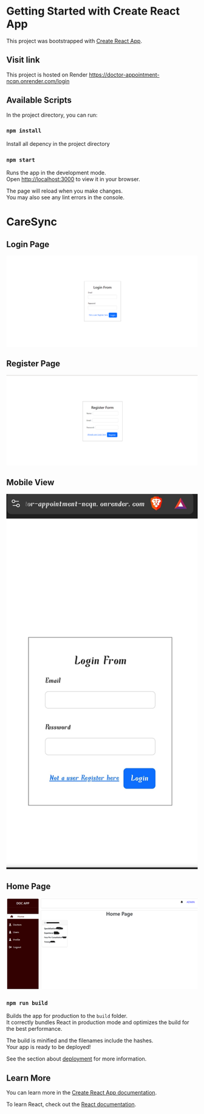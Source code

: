 # Getting Started with Create React App

This project was bootstrapped with [Create React App](https://github.com/facebook/create-react-app).

## Visit link
This project is hosted on Render
https://doctor-appointment-ncqn.onrender.com/login

## Available Scripts

In the project directory, you can run:

### `npm install`

Install all depency in the project directory

### `npm start`

Runs the app in the development mode.\
Open [http://localhost:3000](http://localhost:3000) to view it in your browser.

The page will reload when you make changes.\
You may also see any lint errors in the console.

# CareSync

## Login Page
![Alt text](https://github.com/vivekxsh/DOCTOR-APPOINTMENT/blob/main/Screenshots/Login-page.png?raw=true)

## Register Page
![Alt text](https://github.com/vivekxsh/DOCTOR-APPOINTMENT/blob/main/Screenshots/Register-form.png?raw=true)

## Mobile View
![Alt text](https://github.com/vivekxsh/DOCTOR-APPOINTMENT/blob/main/Screenshots/mobile_view.jpg?raw=true)

## Home Page
![Alt text](https://github.com/vivekxsh/DOCTOR-APPOINTMENT/blob/main/Screenshots/Home-page.png?raw=true)


### `npm run build`

Builds the app for production to the `build` folder.\
It correctly bundles React in production mode and optimizes the build for the best performance.

The build is minified and the filenames include the hashes.\
Your app is ready to be deployed!

See the section about [deployment](https://facebook.github.io/create-react-app/docs/deployment) for more information.

## Learn More

You can learn more in the [Create React App documentation](https://facebook.github.io/create-react-app/docs/getting-started).

To learn React, check out the [React documentation](https://reactjs.org/).
